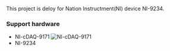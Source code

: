 This project is deloy for Nation Instructment(NI) device NI-9234.


### Support hardware
- NI-cDAQ-9171
![NI-cDAQ-9171](')
- NI-9234